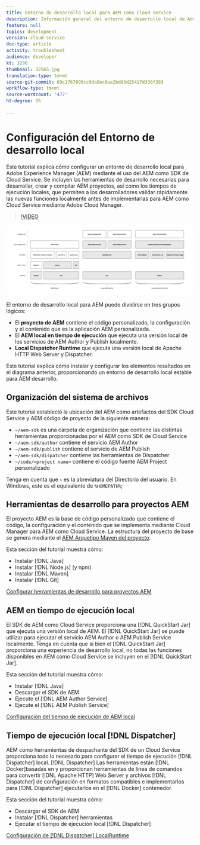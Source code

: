 ```yaml
---
title: Entorno de desarrollo local para AEM como Cloud Service
description: Información general del entorno de desarrollo local de Adobe Experience Manager (AEM).
feature: null
topics: development
version: cloud-service
doc-type: article
activity: troubleshoot
audience: developer
kt: 3290
thumbnail: 32565.jpg
translation-type: tm+mt
source-git-commit: 69c1767098cc9da8ec0ae2bd83d25417d330f393
workflow-type: tm+mt
source-wordcount: '477'
ht-degree: 1%

---
```



# Configuración del Entorno de desarrollo local

Este tutorial explica cómo configurar un entorno de desarrollo local para Adobe Experience Manager (AEM) mediante el uso del AEM como SDK de Cloud Service. Se incluyen las herramientas de desarrollo necesarias para desarrollar, crear y compilar AEM proyectos, así como los tiempos de ejecución locales, que permiten a los desarrolladores validar rápidamente las nuevas funciones localmente antes de implementarlas para AEM como Cloud Service mediante Adobe Cloud Manager.

>[!VIDEO](https://video.tv.adobe.com/v/32565/?quality=12&learn=on)

![AEM como Cloud Service de tecnología de Entorno de desarrollo local](./assets/overview/aem-sdk-technology-stack.png)

El entorno de desarrollo local para AEM puede dividirse en tres grupos lógicos:

+ El __proyecto de AEM__ contiene el código personalizado, la configuración y el contenido que es la aplicación AEM personalizada.
+ El __AEM local en tiempo de ejecución__ que ejecuta una versión local de los servicios de AEM Author y Publish localmente.
+ __Local Dispatcher Runtime__ que ejecuta una versión local de Apache HTTP Web Server y Dispatcher.

Este tutorial explica cómo instalar y configurar los elementos resaltados en el diagrama anterior, proporcionando un entorno de desarrollo local estable para AEM desarrollo.

## Organización del sistema de archivos

Este tutorial estableció la ubicación del AEM como artefactos del SDK Cloud Service y AEM código de proyecto de la siguiente manera:

+ `~/aem-sdk` es una carpeta de organización que contiene las distintas herramientas proporcionadas por el AEM como SDK de Cloud Service
+ `~/aem-sdk/author` contiene el servicio AEM Author
+ `~/aem-sdk/publish` contiene el servicio de AEM Publish
+ `~/aem-sdk/dispatcher` contiene las herramientas de Dispatcher
+ `~/code/<project name>` contiene el código fuente AEM Project personalizado

Tenga en cuenta que `~` es la abreviatura del Directorio del usuario. En Windows, este es el equivalente de `%HOMEPATH%`;

## Herramientas de desarrollo para proyectos AEM

El proyecto AEM es la base de código personalizado que contiene el código, la configuración y el contenido que se implementa mediante Cloud Manager para AEM como Cloud Service. La estructura del proyecto de base se genera mediante el [AEM Arquetipo Maven del proyecto](https://github.com/adobe/aem-project-archetype).

Esta sección del tutorial muestra cómo:

+ Instalar [!DNL Java]
+ Instalar [!DNL Node.js] (y npm)
+ Instalar [!DNL Maven]
+ Instalar [!DNL Git]

[Configurar herramientas de desarrollo para proyectos AEM](./development-tools.md)

## AEM en tiempo de ejecución local

El SDK de AEM como Cloud Service proporciona una [!DNL QuickStart Jar] que ejecuta una versión local de AEM. El [!DNL QuickStart Jar] se puede utilizar para ejecutar el servicio AEM Author o AEM Publish Service localmente. Tenga en cuenta que si bien el [!DNL QuickStart Jar] proporciona una experiencia de desarrollo local, no todas las funciones disponibles en AEM como Cloud Service se incluyen en el [!DNL QuickStart Jar].

Esta sección del tutorial muestra cómo:

+ Instalar [!DNL Java]
+ Descargar el SDK de AEM
+ Ejecute el [!DNL AEM Author Service]
+ Ejecute el [!DNL AEM Publish Service]

[Configuración del tiempo de ejecución de AEM local](./aem-runtime.md)

## Tiempo de ejecución local [!DNL Dispatcher]

AEM como herramientas de despachante del SDK de un Cloud Service proporciona todo lo necesario para configurar el tiempo de ejecución [!DNL Dispatcher] local. [!DNL Dispatcher] Las herramientas están  [!DNL Docker]basadas en y proporcionan herramientas de línea de comandos para convertir  [!DNL Apache HTTP] Web Server y archivos  [!DNL Dispatcher] de configuración en formatos compatibles e implementarlos para  [!DNL Dispatcher] ejecutarlos en el  [!DNL Docker] contenedor.

Esta sección del tutorial muestra cómo:

+ Descargar el SDK de AEM
+ Instalar [!DNL Dispatcher] herramientas
+ Ejecutar el tiempo de ejecución local [!DNL Dispatcher]

[Configuración de  [!DNL Dispatcher] LocalRuntime](./dispatcher-tools.md)
